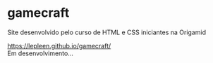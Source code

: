 # gamecraft
Site desenvolvido pelo curso de HTML e CSS iniciantes na Origamid

<a href="">https://lepleen.github.io/gamecraft/</a></br>
Em desenvolvimento...
